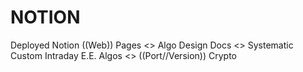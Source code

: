 # NOTION
Deployed Notion ((Web)) Pages &lt;> Algo Design Docs &lt;> Systematic Custom Intraday E.E. Algos &lt;> ((Port//Version)) Crypto
